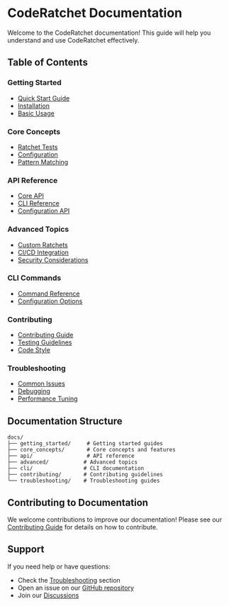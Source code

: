 # CodeRatchet Documentation

Welcome to the CodeRatchet documentation! This guide will help you understand and use CodeRatchet effectively.

## Table of Contents

### Getting Started
- [Quick Start Guide](getting_started/quick_start.md)
- [Installation](getting_started/installation.md)
- [Basic Usage](getting_started/basic_usage.md)

### Core Concepts
- [Ratchet Tests](core_concepts/ratchet_tests.md)
- [Configuration](core_concepts/configuration.md)
- [Pattern Matching](core_concepts/pattern_matching.md)

### API Reference
- [Core API](api/core.md)
- [CLI Reference](api/cli.md)
- [Configuration API](api/config.md)

### Advanced Topics
- [Custom Ratchets](advanced/custom_ratchets.md)
- [CI/CD Integration](advanced/ci_integration.md)
- [Security Considerations](advanced/security.md)

### CLI Commands
- [Command Reference](cli/commands.md)
- [Configuration Options](cli/configuration.md)

### Contributing
- [Contributing Guide](contributing/guide.md)
- [Testing Guidelines](contributing/testing.md)
- [Code Style](contributing/code_style.md)

### Troubleshooting
- [Common Issues](troubleshooting/common_issues.md)
- [Debugging](troubleshooting/debugging.md)
- [Performance Tuning](troubleshooting/performance.md)

## Documentation Structure

```
docs/
├── getting_started/     # Getting started guides
├── core_concepts/       # Core concepts and features
├── api/                 # API reference
├── advanced/           # Advanced topics
├── cli/                # CLI documentation
├── contributing/       # Contributing guidelines
└── troubleshooting/    # Troubleshooting guides
```

## Contributing to Documentation

We welcome contributions to improve our documentation! Please see our [Contributing Guide](contributing/guide.md) for details on how to contribute.

## Support

If you need help or have questions:
- Check the [Troubleshooting](troubleshooting/common_issues.md) section
- Open an issue on our [GitHub repository](https://github.com/yukuairoy/CodeRatchet/issues)
- Join our [Discussions](https://github.com/yukuairoy/CodeRatchet/discussions) 